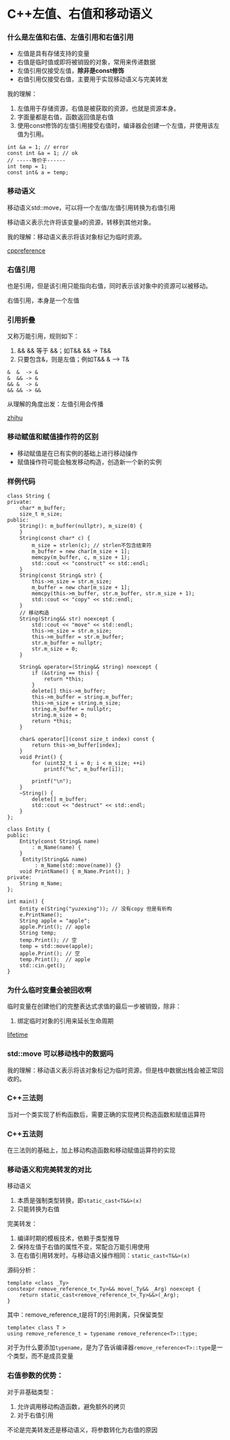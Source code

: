 # C++左值、右值和移动语义

### 什么是左值和右值、左值引用和右值引用

- 左值是具有存储支持的变量
- 右值是临时值或即将被销毁的对象，常用来传递数据
- 左值引用仅接受左值，**除非是const修饰**
- 右值引用仅接受右值，主要用于实现移动语义与完美转发

我的理解：
1. 左值用于存储资源，右值是被获取的资源，也就是资源本身。
2. 字面量都是右值，函数返回值是右值
3. 使用const修饰的左值引用接受右值时，编译器会创建一个左值，并使用该左值为引用。

```
int &a = 1; // error
const int &a = 1; // ok 
// -----等价于------
int temp = 1;
const int& a = temp;
```

### 移动语义

移动语义std::move，可以将一个左值/左值引用转换为右值引用

移动语义表示允许将该变量a的资源，转移到其他对象。

我的理解：移动语义表示将该对象标记为临时资源。

[cppreference](https://en.cppreference.com/w/cpp/utility/move)

### 右值引用

也是引用，但是该引用只能指向右值，同时表示该对象中的资源可以被移动。

右值引用，本身是一个左值

### 引用折叠

又称万能引用，规则如下：
1. && && 等于 &&；如T&& && -> T&&
2. 只要包含&，则是左值；例如T&& & –> T&

```
&  &  -> &
&  && -> &
&& &  -> &
&& && -> &&
```

从理解的角度出发：左值引用会传播

[zhihu](https://zhuanlan.zhihu.com/p/645328162)

### 移动赋值和赋值操作符的区别
- 移动赋值是在已有实例的基础上进行移动操作
- 赋值操作符可能会触发移动构造，创造新一个新的实例


### 样例代码
```
class String {
private:
    char* m_buffer;
    size_t m_size;
public:
    String(): m_buffer(nullptr), m_size(0) {
    }
    String(const char* c) {
        m_size = strlen(c); // strlen不包含结束符
        m_buffer = new char[m_size + 1];
        memcpy(m_buffer, c, m_size + 1);
        std::cout << "construct" << std::endl;
    }
    String(const String& str) {
        this->m_size = str.m_size;
        m_buffer = new char[m_size + 1];
        memcpy(this->m_buffer, str.m_buffer, str.m_size + 1);
        std::cout << "copy" << std::endl;
    }
    // 移动构造
    String(String&& str) noexcept {
        std::cout << "move" << std::endl;
        this->m_size = str.m_size;
        this->m_buffer = str.m_buffer;
        str.m_buffer = nullptr;
        str.m_size = 0;
    }

    String& operator=(String&& string) noexcept {
        if (&string == this) {
            return *this;
        }
        delete[] this->m_buffer;
        this->m_buffer = string.m_buffer;
        this->m_size = string.m_size;
        string.m_buffer = nullptr;
        string.m_size = 0;
        return *this;
    }

    char& operator[](const size_t index) const {
        return this->m_buffer[index];
    }
    void Print() {
        for (uint32_t i = 0; i < m_size; ++i)
            printf("%c", m_buffer[i]);

        printf("\n");
    }
    ~String() {
        delete[] m_buffer;
        std::cout << "destruct" << std::endl;
    }
};

class Entity {
public:
    Entity(const String& name)
        : m_Name(name) {
    }
     Entity(String&& name)
         : m_Name(std::move(name)) {}
    void PrintName() { m_Name.Print(); }
private:
    String m_Name;
};

int main() {
    Entity e(String("yuzexing")); // 没有copy 但是有析构
    e.PrintName();
    String apple = "apple";
    apple.Print(); // apple
    String temp;
    temp.Print(); // 空
    temp = std::move(apple);
    apple.Print(); // 空
    temp.Print();  // apple
    std::cin.get();
}
```

### 为什么临时变量会被回收啊

临时变量在创建他们的完整表达式求值的最后一步被销毁，除非：
1. 绑定临时对象的引用来延长生命周期

[lifetime](https://en.cppreference.com/w/cpp/language/lifetime)

### std::move 可以移动栈中的数据吗

我的理解：移动语义表示将该对象标记为临时资源，但是栈中数据出栈会被正常回收的。

### C++三法则

当对一个类实现了析构函数后，需要正确的实现拷贝构造函数和赋值运算符

### C++五法则

在三法则的基础上，加上移动构造函数和移动赋值运算符的实现

### 移动语义和完美转发的对比

移动语义
1. 本质是强制类型转换，即``static_cast<T&&>(x)``
2. 只能转换为右值

完美转发：
1. 编译时期的模板技术，依赖于类型推导
2. 保持左值于右值的属性不变，常配合万能引用使用
3. 在右值引用转发时，与移动语义操作相同：``static_cast<T&&>(x)``


源码分析：
```
template <class _Ty>
constexpr remove_reference_t<_Ty>&& move(_Ty&& _Arg) noexcept {
    return static_cast<remove_reference_t<_Ty>&&>(_Arg);
}
```
其中：remove_reference_t是将T的引用剥离，只保留类型

```
template< class T >
using remove_reference_t = typename remove_reference<T>::type;
```
对于为什么要添加``typename``，是为了告诉编译器``remove_reference<T>::type``是一个类型，而不是成员变量


### 右值参数的优势：

对于非基础类型：
1. 允许调用移动构造函数，避免额外的拷贝
2. 对于右值引用

不论是完美转发还是移动语义，将参数转化为右值的原因

